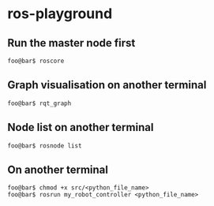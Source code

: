 # ros-playground

## Run the master node first

```console
foo@bar$ roscore
```

## Graph visualisation on another terminal

```console
foo@bar$ rqt_graph
```

## Node list on another terminal

```console
foo@bar$ rosnode list
```


## On another terminal

```console
foo@bar$ chmod +x src/<python_file_name>
foo@bar$ rosrun my_robot_controller <python_file_name>
```
